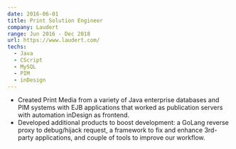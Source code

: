```yaml
---
date: 2016-06-01
title: Print Solution Engineer
company: Laudert
range: Jun 2016 - Dec 2018
url: https://www.laudert.com/
techs:
  - Java
  - CScript
  - MySQL
  - PIM
  - inDesign
---
```


- Created Print Media from a variety of Java enterprise databases and PIM systems with EJB applications that worked as publication servers with automation inDesign as frontend.
- Developed additional products to boost development: a GoLang reverse proxy to debug/hijack request, a framework to fix and enhance 3rd-party applications, and couple of tools to improve our workflow.
